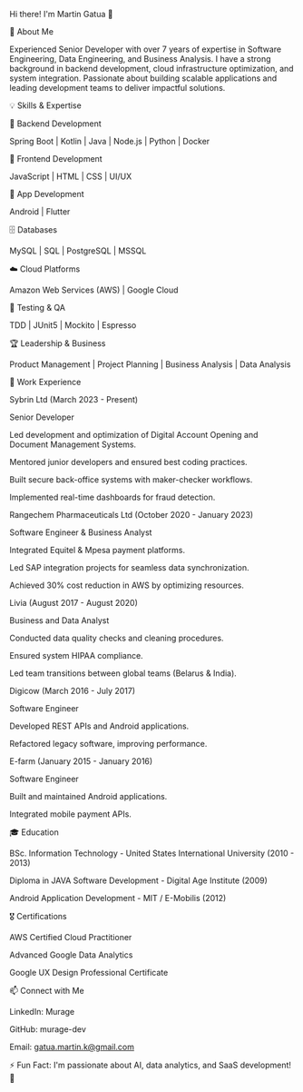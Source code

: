 Hi there! I'm Martin Gatua 👋

🚀 About Me

Experienced Senior Developer with over 7 years of expertise in Software Engineering, Data Engineering, and Business Analysis. I have a strong background in backend development, cloud infrastructure optimization, and system integration. Passionate about building scalable applications and leading development teams to deliver impactful solutions.

💡 Skills & Expertise

🔹 Backend Development

Spring Boot | Kotlin | Java | Node.js | Python | Docker

🎨 Frontend Development

JavaScript | HTML | CSS | UI/UX

📱 App Development

Android | Flutter

🗄️ Databases

MySQL | SQL | PostgreSQL | MSSQL

☁️ Cloud Platforms

Amazon Web Services (AWS) | Google Cloud

🧪 Testing & QA

TDD | JUnit5 | Mockito | Espresso

🏆 Leadership & Business

Product Management | Project Planning | Business Analysis | Data Analysis

📌 Work Experience

Sybrin Ltd (March 2023 - Present)

Senior Developer

Led development and optimization of Digital Account Opening and Document Management Systems.

Mentored junior developers and ensured best coding practices.

Built secure back-office systems with maker-checker workflows.

Implemented real-time dashboards for fraud detection.

Rangechem Pharmaceuticals Ltd (October 2020 - January 2023)

Software Engineer & Business Analyst

Integrated Equitel & Mpesa payment platforms.

Led SAP integration projects for seamless data synchronization.

Achieved 30% cost reduction in AWS by optimizing resources.

Livia (August 2017 - August 2020)

Business and Data Analyst

Conducted data quality checks and cleaning procedures.

Ensured system HIPAA compliance.

Led team transitions between global teams (Belarus & India).

Digicow (March 2016 - July 2017)

Software Engineer

Developed REST APIs and Android applications.

Refactored legacy software, improving performance.

E-farm (January 2015 - January 2016)

Software Engineer

Built and maintained Android applications.

Integrated mobile payment APIs.

🎓 Education

BSc. Information Technology - United States International University (2010 - 2013)

Diploma in JAVA Software Development - Digital Age Institute (2009)

Android Application Development - MIT / E-Mobilis (2012)

🎖️ Certifications

AWS Certified Cloud Practitioner

Advanced Google Data Analytics

Google UX Design Professional Certificate

📫 Connect with Me

LinkedIn: Murage

GitHub: murage-dev

Email: gatua.martin.k@gmail.com

⚡ Fun Fact: I'm passionate about AI, data analytics, and SaaS development! 🚀
